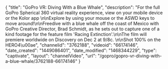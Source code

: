 {
    "title": "GoPro VR: Diving With a Blue Whale",
    "description": "For the full GoPro Spherical 360 virtual reality experience, view on your mobile device or the Kolor app \n\nExplore by using your mouse or the ASWD keys to move around!\n\nFreedive with a blue whale off the coast of Mexico with GoPro Creative Director, Brad Schmidt, as he sets out to capture one of a kind footage for the feature film 'Racing Extinction'.\n\nThe film will premiere worldwide on Discovery on Dec 2 at 9\/8c. \n\nShot 100% on the HERO4\u00ae",
    "channelid": "3762188",
    "videoid": "66174146",
    "date_created": "1449086401",
    "date_modified": "1468344229",
    "type": "captivate",
    "layout": "channelVideo",
    "url": "\/gopro\/gopro-vr-diving-with-a-blue-whale\/3762188-66174146"
}